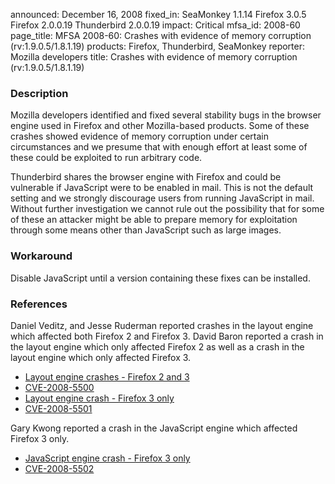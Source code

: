 announced: December 16, 2008
fixed_in: SeaMonkey 1.1.14
          Firefox 3.0.5
          Firefox 2.0.0.19
          Thunderbird 2.0.0.19
impact: Critical
mfsa_id: 2008-60
page_title: MFSA 2008-60: Crashes with evidence of memory corruption (rv:1.9.0.5/1.8.1.19)
products: Firefox, Thunderbird, SeaMonkey
reporter: Mozilla developers
title: Crashes with evidence of memory corruption (rv:1.9.0.5/1.8.1.19)

<h3>Description</h3>

<p>Mozilla developers identified and fixed several stability bugs in the browser
engine used in Firefox and other Mozilla-based products. Some of these crashes
showed evidence of memory corruption under certain circumstances and we presume
that with enough effort at least some of these could be exploited to run
arbitrary code.</p>

<p class="note">Thunderbird shares the browser engine with Firefox and could be
vulnerable if JavaScript were to be enabled in mail. This is not the default
setting and we strongly discourage users from running JavaScript in
mail. Without further investigation we cannot rule out the possibility that for
some of these an attacker might be able to prepare memory for exploitation
through some means other than JavaScript such as large images.</p>

<h3>Workaround</h3>

<p>Disable JavaScript until a version containing these fixes can be installed.</p>


<h3>References</h3>

<p>Daniel Veditz, and Jesse Ruderman reported crashes in the layout engine which affected both Firefox 2 and Firefox 3.  David Baron reported a crash in the layout engine which only affected Firefox 2 as well as a crash in the layout engine which only affected Firefox 3.</p>
<ul>
  <li><a href="https://bugzilla.mozilla.org/buglist.cgi?bug_id=460803,464998">Layout engine crashes - Firefox 2 and 3</a></li>
  <li><a class="ex-ref" href="http://cve.mitre.org/cgi-bin/cvename.cgi?name=CVE-2008-5500">CVE-2008-5500</a></li>
  <li><a href="https://bugzilla.mozilla.org/buglist.cgi?bug_id=395623">Layout engine crash - Firefox 3 only</a></li>
  <li><a class="ex-ref" href="http://cve.mitre.org/cgi-bin/cvename.cgi?name=CVE-2008-5501">CVE-2008-5501</a></li>
</ul>

<p>Gary Kwong reported a crash in the JavaScript engine which affected Firefox 3 only.</p>
<ul>
  <li><a href="https://bugzilla.mozilla.org/show_bug.cgi?id=458679">JavaScript engine crash - Firefox 3 only</a></li>
  <li><a class="ex-ref" href="http://cve.mitre.org/cgi-bin/cvename.cgi?name=CVE-2008-5502">CVE-2008-5502</a></li>
</ul>



